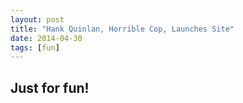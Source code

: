 ```yaml
---
layout: post
title: "Hank Quinlan, Horrible Cop, Launches Site"
date: 2014-04-30
tags: [fun]
---
```


Just for fun!
---
